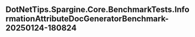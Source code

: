 ## DotNetTips.Spargine.Core.BenchmarkTests.InformationAttributeDocGeneratorBenchmark-20250124-180824
